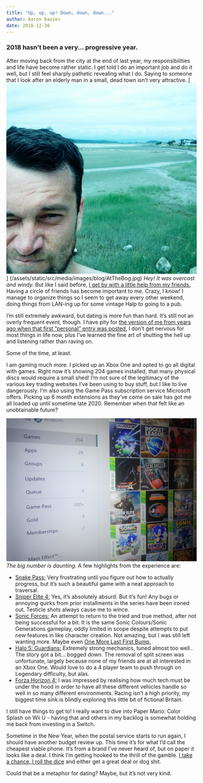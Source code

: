 ```yaml
---
title: "Up, up, up! Down, down, down..."
author: Aaron Davies
date: 2018-12-30
---
```

### 2018 hasn’t been a very... progressive year.

After moving back from the city at the end of last year, my responsibilities and life have become rather static. I get told I do an important job and do it well, but I still feel sharply pathetic revealing what I do. Saying to someone that I look after an elderly man in a small, dead town isn’t very attractive.
[![At the Beach.](../../media/images/blog/AtTheBog.jpg)]
(/assets/static/src/media/images/blog/AtTheBog.jpg)
_Hey! It was overcast and windy._
But like I said before, [I get by with a little help from my friends.](/blog/2018/12/02/a-little-help-from-my-friends) Having a circle of friends has become important to me. Crazy, I know! I manage to organize things so I seem to get away every other weekend, doing things from LAN-ing up for some vintage Halp to going to a pub.

I’m still extremely awkward, but dating is more fun than hard. It’s still not an overly frequent event, though. I have pity for [the version of me from years ago when that first “personal” entry was posted.](/blog/2017/04/11/dating-is-hard-and-i-am-very-awkward) I don’t get nervous for most things in life now, plus I’ve learned the fine art of shutting the hell up and listening rather than raving on.

Some of the time, at least.

I am gaming much more. I picked up an Xbox One and opted to go all digital with games. Right now it’s showing 204 games installed, that many physical discs would require a small shed! I’m not sure of the legitimacy of the various key trading websites I’ve been using to buy stuff, but I like to live dangerously. I’m also using the Game Pass subscription service Microsoft offers. Picking up 6 month extensions as they’ve come on sale has got me all loaded up until sometime late 2020. Remember when that felt like an unobtainable future?

[![Too Many Games.](../../media/images/blog/XboxGameCount.jpg)](/assets/static/src/media/images/blog/XboxGameCount.jpg)
_The big number is daunting._
A few highlights from the experience are:
* [Snake Pass:](http://www.snake-pass.com/) Very frustrating until you figure out how to actually progress, but it’s such a beautiful game with a neat approach to traversal.
* [Sniper Elite 4:](https://sniperelite4.com/en) Yes, it’s absolutely absurd. But it’s fun! Any bugs or annoying quirks from prior installments in the series have been ironed out. Testicle shots always cause me to wince.
* [Sonic Forces:](https://www.sega.com/games/sonic-forces) An attempt to return to the tried and true method, after not being successful for a bit. It is the same Sonic Colours/Sonic Generations gameplay, oddly limited in scope despite attempts to put new features in like character creation. Not amazing, but I was still left wanting more. Maybe even [One More Last First Bump.](https://www.youtube.com/watch?v=9gc0169Ht48)
* [Halo 5: Guardians:](https://www.microsoft.com/en-us/p/halo-5-guardians/brrc2bp0g9p0?activetab=pivot:overviewtab) Extremely strong mechanics, tuned almost too well.. The story got a bit… bogged down. The removal of split screen was unfortunate, largely because none of my friends are at all interested in an Xbox One. Would love to do a 4 player team to push through on Legendary difficulty, but alas.
* [Forza Horizon 4:](https://forzamotorsport.net/en-us/games/fh4) I was impressed by realising how much tech must be under the hood in order to have all these different vehicles handle so well in so many different environments. Racing isn’t a high priority, my biggest time sink is blindly exploring this little bit of fictional Britain.

I still have things to get to! I really want to dive into Paper Mario: Color Splash on Wii U - having that and others in my backlog is somewhat holding me back from investing in a Switch.

Sometime in the New Year, when the postal service starts to run again, I should have another budget review up. This time it’s for what I’d call the cheapest viable phone. It’s from a brand I’ve never heard of, but on paper it looks like a deal. I think I’m getting hooked to the thrill of the gamble. [I take a chance, I roll the dice](https://youtu.be/kzwHs9PhJwY?t=99) and either get a great deal or dog shit.

Could that be a metaphor for dating? Maybe, but it’s not very kind.
